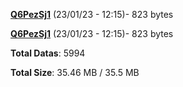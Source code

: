 [**Q6PezSj1**](/data/Q6PezSj1.txt) (23/01/23 - 12:15)- 823 bytes

[**Q6PezSj1**](/data/Q6PezSj1.txt) (23/01/23 - 12:15)- 823 bytes

**Total Datas**: 5994

**Total Size**: 35.46 MB / 35.5 MB